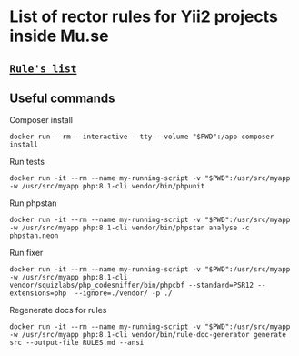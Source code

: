 # List of rector rules for Yii2 projects inside Mu.se

## [`Rule's list`](RULES.md)

## Useful commands
Composer install
```
docker run --rm --interactive --tty --volume "$PWD":/app composer install
```

Run tests
```
docker run -it --rm --name my-running-script -v "$PWD":/usr/src/myapp -w /usr/src/myapp php:8.1-cli vendor/bin/phpunit
```

Run phpstan
```
docker run -it --rm --name my-running-script -v "$PWD":/usr/src/myapp -w /usr/src/myapp php:8.1-cli vendor/bin/phpstan analyse -c phpstan.neon
```

Run fixer
```
docker run -it --rm --name my-running-script -v "$PWD":/usr/src/myapp -w /usr/src/myapp php:8.1-cli vendor/squizlabs/php_codesniffer/bin/phpcbf --standard=PSR12 --extensions=php  --ignore=./vendor/ -p ./
```

Regenerate docs for rules
```
docker run -it --rm --name my-running-script -v "$PWD":/usr/src/myapp -w /usr/src/myapp php:8.1-cli vendor/bin/rule-doc-generator generate src --output-file RULES.md --ansi
```
